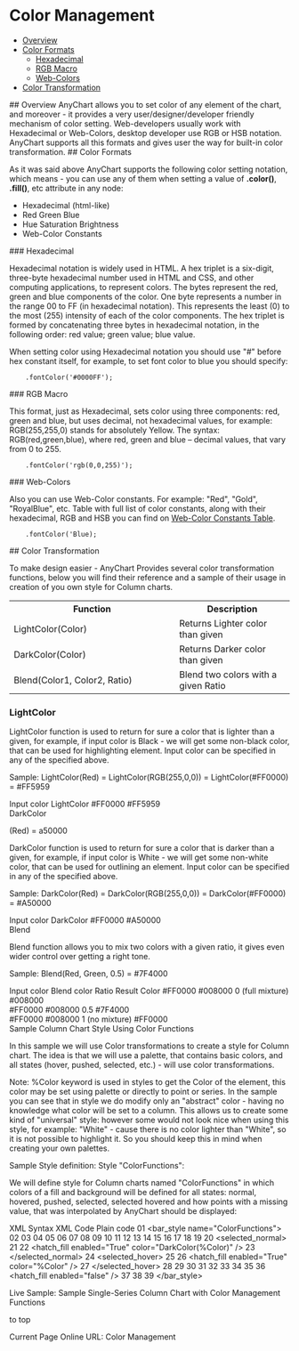 # Color Management
                                                   
* [Overview](#overview)
* [Color Formats](#color_formats)
  * [Hexadecimal](#hexadecimal)
  * [RGB Macro](#rgb_macro)
  * [Web-Colors](#web_colors)
* [Color Transformation](#color_transformation)

<a name="overview"/>
## Overview
AnyChart allows you to set color of any element of the chart, and moreover - it provides a very user/designer/developer friendly mechanism of color setting. Web-developers usually work with Hexadecimal or Web-Colors, desktop developer use RGB or HSB notation. AnyChart supports all this formats and gives user the way for built-in color transformation.

<a name="color_formats"/>
## Color Formats

As it was said above AnyChart supports the following color setting notation, which means - you can use any of them when setting a value of **.color()**, **.fill()**, etc attribute in any node:

* Hexadecimal (html-like)
* Red Green Blue
* Hue Saturation Brightness
* Web-Color Constants

<a name="hexadecimal"/>
### Hexadecimal

Hexadecimal notation is widely used in HTML. A hex triplet is a six-digit, three-byte hexadecimal number used in HTML and CSS, and other computing applications, to represent colors. The bytes represent the red, green and blue components of the color. One byte represents a number in the range 00 to FF (in hexadecimal notation). This represents the least (0) to the most (255) intensity of each of the color components. The hex triplet is formed by concatenating three bytes in hexadecimal notation, in the following order: red value; green value; blue value.

When setting color using Hexadecimal notation you should use "#" before hex constant itself, for example, to set font color to blue you should specify:

```
    .fontColor('#0000FF');
```

<a name="rgb_macro"/>
### RGB Macro

This format, just as Hexadecimal, sets color using three components: red, green and blue, but uses decimal, not hexadecimal values, for example: RGB(255,255,0) stands for absolutely Yellow. The syntax: RGB(red,green,blue), where red, green and blue – decimal values, that vary from 0 to 255.
```
    .fontColor('rgb(0,0,255)');
```

<a name="web_colors"/>
### Web-Colors

Also you can use Web-Color constants. For example: "Red", "Gold", "RoyalBlue", etc. Table with full list of color constants, along with their hexadecimal, RGB and HSB you can find on [Web-Color Constants Table](Colors_table).

```
    .fontColor('Blue);
```

<a name="color_transformation"/>
## Color Transformation

To make design easier - AnyChart Provides several color transformation functions, below you will find their reference and a sample of their usage in creation of you own style for Column charts.

<table class="dtTABLE">
<tbody>
<tr>
<th width="411">Function</th>
<th width="277">Description</th>		
</tr>
<tr>
<td>LightColor(Color)</td>
<td>Returns Lighter color than given </td>
</tr>
<tr>
<td>DarkColor(Color)</td>
<td>Returns Darker color than given </td>
</tr>
<tr>
<td>Blend(Color1, Color2, Ratio)</td>
<td>Blend two colors with a given Ratio</td>
</tr>
</tbody>
</table>

### LightColor

LightColor function is used to return for sure a color that is lighter than a given, for example, if input color is Black - we will get some non-black color, that can be used for highlighting element. Input color can be specified in any of the specified above.

Sample: LightColor(Red) = LightColor(RGB(255,0,0)) = LightColor(#FF0000) = #FF5959

Input color	LightColor
\#FF0000	 	#FF5959	 
DarkColor

(Red) = a50000

DarkColor function is used to return for sure a color that is darker than a given, for example, if input color is White - we will get some non-white color, that can be used for outlining an element. Input color can be specified in any of the specified above.

Sample: DarkColor(Red) = DarkColor(RGB(255,0,0)) = DarkColor(#FF0000) = #A50000

Input color	DarkColor
\#FF0000	 	#A50000	 
Blend

Blend function allows you to mix two colors with a given ratio, it gives even wider control over getting a right tone.

Sample: Blend(Red, Green, 0.5) = #7F4000

Input color	Blend color	Ratio	Result Color
#FF0000	 	#008000	 	0 (full mixture)	#008000	 
#FF0000	 	#008000	 	0.5	#7F4000	 
#FF0000	 	#008000	 	1 (no mixture)	#FF0000	 
Sample Column Chart Style Using Color Functions

In this sample we will use Color transformations to create a style for Column chart. The idea is that we will use a palette, that contains basic colors, and all states (hover, pushed, selected, etc.) - will use color transformations.

Note: %Color keyword is used in styles to get the Color of the element, this color may be set using palette or directly to point or series. In the sample you can see that in style we do modify only an "abstract" color - having no knowledge what color will be set to a column. This allows us to create some kind of "universal" style: however some would not look nice when using this style, for example: "White" - cause there is no color lighter than "White", so it is not possible to highlight it. So you should keep this in mind when creating your own palettes.

Sample Style definition: Style "ColorFunctions":

We will define style for Column charts named "ColorFunctions" in which colors of a fill and background will be defined for all states: normal, hovered, pushed, selected, selected hovered and how points with a missing value, that was interpolated by AnyChart should be displayed:

XML Syntax
XML Code
Plain code
01
<bar_style name="ColorFunctions">
02
  <border type="Solid" color="DarkColor(%Color)" thickness="1" />
03
  <effects enabled="false" />
04
  <states>
05
    <normal>
06
      <fill type="Solid" color="%Color" opacity="1" />
07
      <effects enabled="false" />
08
    </normal>
09
    <hover>
10
      <fill type="Solid" color="LightColor(%Color)" opacity="1" />
11
      <effects enabled="false" />
12
    </hover>
13
    <pushed>
14
      <fill type="Solid" color="DarkColor(%Color)" opacity="1" />
15
      <border type="Solid" color="Black" thickness="2" />
16
      <effects enabled="true">
17
        <bevel enabled="true" />
18
      </effects>
19
    </pushed>
20
    <selected_normal>
21
      <fill type="Solid" color="LightColor(%Color)" opacity="1" />
22
      <hatch_fill enabled="True" color="DarkColor(%Color)" />
23
    </selected_normal>
24
    <selected_hover>
25
      <fill type="Solid" color="LightColor(%Color)" opacity="1" />
26
      <hatch_fill enabled="True" color="%Color" />
27
    </selected_hover>
28
    <missing>
29
      <fill type="Gradient" opacity="1">
30
        <gradient angle="45">
31
          <key position="0" color="LightColor(%Color)" />
32
          <key position="0.5" color="White" />
33
          <key position="1" color="LightColor(%Color)" />
34
        </gradient>
35
      </fill>
36
      <hatch_fill enabled="false" />
37
    </missing>
38
  </states>
39
</bar_style>
 

Live Sample:  Sample Single-Series Column Chart with Color Management Functions

to top

Current Page Online URL: Color Management